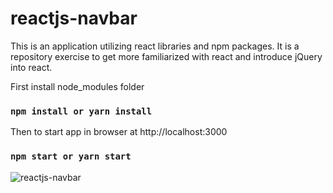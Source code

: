 # reactjs-navbar

This is an application utilizing react libraries and npm packages. It is a
repository exercise to get more familiarized with react and introduce jQuery
into react.

First install node_modules folder
### `npm install or yarn install`

Then to start app in browser at http://localhost:3000
### `npm start or yarn start`

![reactjs-navbar](https://user-images.githubusercontent.com/20928980/130816092-4c7b4b21-8e54-40c2-8654-dc81ec39ea90.gif)
